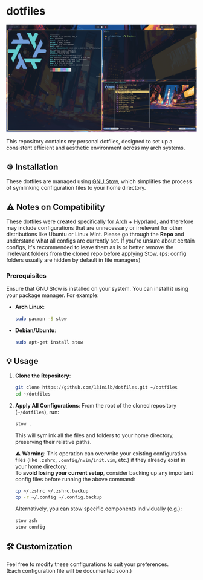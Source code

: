 # dotfiles

<p align="center">
  <img src="images/Screenshot1.png">
</p>
This repository contains my personal dotfiles, designed to set up a consistent efficient and aesthetic environment across my arch systems.

## ⚙️ Installation

These dotfiles are managed using [GNU Stow](https://www.gnu.org/software/stow/), which simplifies the process of symlinking configuration files to your home directory.

## ⚠️ Notes on Compatibility

These dotfiles were created specifically for [Arch](https://archlinux.org) + [Hyprland](https://hyprland.org/), and therefore may include configurations that are unnecessary or irrelevant for other distributions like Ubuntu or Linux Mint.  Please go through the **Repo** and understand what all configs are currently set. If you're unsure about certain configs, it's recommended to leave them as is or better remove the irrelevant  folders from the cloned repo before applying Stow. (ps: config folders usually are hidden by default in file managers)

### Prerequisites

Ensure that GNU Stow is installed on your system. You can install it using your package manager. For example:

- **Arch Linux**:
  ```bash
  sudo pacman -S stow
  ```
- **Debian/Ubuntu**:
  ```bash
  sudo apt-get install stow
  ```

## 💡 Usage

1. **Clone the Repository**:
   ```bash
   git clone https://github.com/13inilb/dotfiles.git ~/dotfiles
   cd ~/dotfiles
   ```

2. **Apply All Configurations**:
   From the root of the cloned repository (`~/dotfiles`), run:
   ```bash
   stow .
   ```

   This will symlink all the files and folders to your home directory, preserving their relative paths.

   ⚠️ **Warning**: This operation can overwrite your existing configuration files (like `.zshrc`, `.config/nvim/init.vim`, etc.) if they already exist in your home directory.  
   To **avoid losing your current setup**, consider backing up any important config files before running the above command:
   ```bash
   cp ~/.zshrc ~/.zshrc.backup
   cp -r ~/.config ~/.config.backup
   ```

   Alternatively, you can stow specific components individually (e.g.):
   ```bash
   stow zsh
   stow config
   ```


## 🛠️ Customization

Feel free to modify these configurations to suit your preferences.  
(Each configuration file will be documented soon.)

